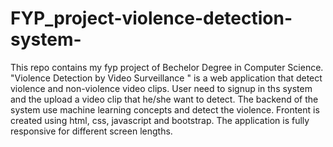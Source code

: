 # FYP_project-violence-detection-system-
This repo contains my fyp project of Bechelor Degree in Computer Science. "Violence Detection by Video Surveillance " is a web application that detect violence and non-violence video clips.
User need to signup in ths system and the upload a video clip that he/she want to detect. The backend of the system use machine learning concepts and detect the violence. Frontent is 
created using html, css, javascript and bootstrap. The application is fully responsive for different screen lengths.
